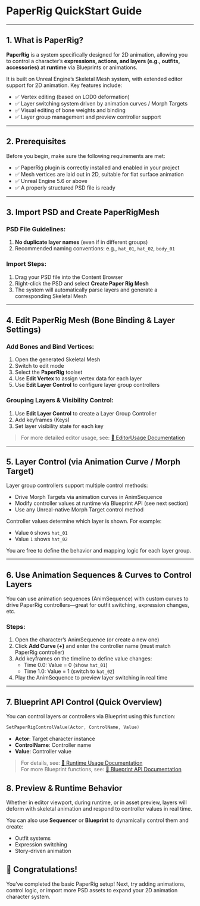 # PaperRig QuickStart Guide

---

## 1. What is PaperRig?

**PaperRig** is a system specifically designed for 2D animation, allowing you to control a character’s **expressions, actions, and layers (e.g., outfits, accessories)** at **runtime** via Blueprints or animations.

It is built on Unreal Engine’s Skeletal Mesh system, with extended editor support for 2D animation. Key features include:

- ✅ Vertex editing (based on LOD0 deformation)
- ✅ Layer switching system driven by animation curves / Morph Targets
- ✅ Visual editing of bone weights and binding
- ✅ Layer group management and preview controller support

---

## 2. Prerequisites

Before you begin, make sure the following requirements are met:

- ✅ PaperRig plugin is correctly installed and enabled in your project
- ✅ Mesh vertices are laid out in 2D, suitable for flat surface animation
- ✅ Unreal Engine 5.6 or above
- ✅ A properly structured PSD file is ready

---

## 3. Import PSD and Create PaperRigMesh

### PSD File Guidelines:

1. **No duplicate layer names** (even if in different groups)
2. Recommended naming conventions: e.g., `hat_01`, `hat_02`, `body_01`

### Import Steps:

1. Drag your PSD file into the Content Browser
2. Right-click the PSD and select **Create Paper Rig Mesh**
3. The system will automatically parse layers and generate a corresponding Skeletal Mesh

---

## 4. Edit PaperRig Mesh (Bone Binding & Layer Settings)

### Add Bones and Bind Vertices:

1. Open the generated Skeletal Mesh
2. Switch to edit mode
3. Select the **PaperRig** toolset
4. Use **Edit Vertex** to assign vertex data for each layer
5. Use **Edit Layer Control** to configure layer group controllers

### Grouping Layers & Visibility Control:

1. Use **Edit Layer Control** to create a Layer Group Controller
2. Add keyframes (Keys)
3. Set layer visibility state for each key

> For more detailed editor usage, see: [📘 EditorUsage Documentation](./EditorUsage.md)

---

## 5. Layer Control (via Animation Curve / Morph Target)

Layer group controllers support multiple control methods:

- Drive Morph Targets via animation curves in AnimSequence
- Modify controller values at runtime via Blueprint API (see next section)
- Use any Unreal-native Morph Target control method

Controller values determine which layer is shown. For example:

- Value `0` shows `hat_01`
- Value `1` shows `hat_02`

You are free to define the behavior and mapping logic for each layer group.

---

## 6. Use Animation Sequences & Curves to Control Layers

You can use animation sequences (AnimSequence) with custom curves to drive PaperRig controllers—great for outfit switching, expression changes, etc.

### Steps:

1. Open the character’s AnimSequence (or create a new one)
2. Click **Add Curve (+)** and enter the controller name (must match PaperRig controller)
3. Add keyframes on the timeline to define value changes:
   - Time 0.0: Value = 0 (show `hat_01`)
   - Time 1.0: Value = 1 (switch to `hat_02`)
4. Play the AnimSequence to preview layer switching in real time

---

## 7. Blueprint API Control (Quick Overview)

You can control layers or controllers via Blueprint using this function:

```cpp
SetPaperRigControlValue(Actor, ControlName, Value)
```

- **Actor**: Target character instance
- **ControlName**: Controller name
- **Value**: Controller value

> For details, see: [📘 Runtime Usage Documentation](./RuntimeUsage.md)     
> For more Blueprint functions, see: [📘 Blueprint API Documentation](../API/BlueprintAPI.md)

## 8. Preview & Runtime Behavior
Whether in editor viewport, during runtime, or in asset preview, layers will deform with skeletal animation and respond to controller values in real time.

You can also use **Sequencer** or **Blueprint** to dynamically control them and create:

- Outfit systems
- Expression switching
- Story-driven animation

## 🎉 Congratulations!
You’ve completed the basic PaperRig setup!
Next, try adding animations, control logic, or import more PSD assets to expand your 2D animation character system.
